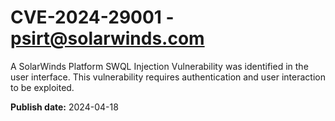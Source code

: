 # CVE-2024-29001 - psirt@solarwinds.com

A SolarWinds Platform SWQL Injection Vulnerability was identified in the user interface. This vulnerability requires authentication and user interaction to be exploited.  

**Publish date:** 2024-04-18
